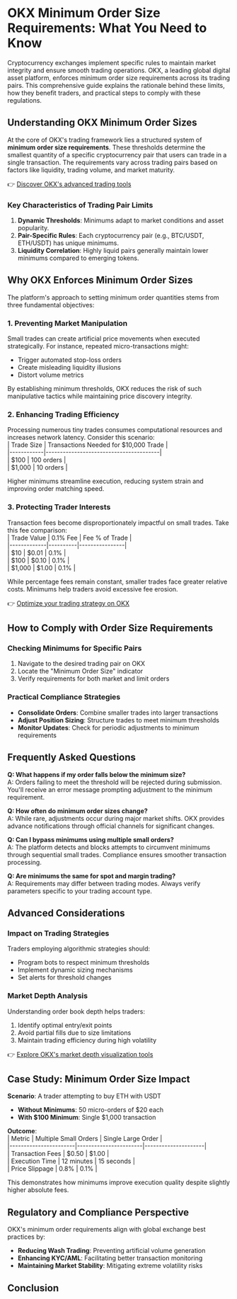 # OKX Minimum Order Size Requirements: What You Need to Know  

Cryptocurrency exchanges implement specific rules to maintain market integrity and ensure smooth trading operations. OKX, a leading global digital asset platform, enforces minimum order size requirements across its trading pairs. This comprehensive guide explains the rationale behind these limits, how they benefit traders, and practical steps to comply with these regulations.  

## Understanding OKX Minimum Order Sizes  

At the core of OKX's trading framework lies a structured system of **minimum order size requirements**. These thresholds determine the smallest quantity of a specific cryptocurrency pair that users can trade in a single transaction. The requirements vary across trading pairs based on factors like liquidity, trading volume, and market maturity.  

👉 [Discover OKX's advanced trading tools](https://bit.ly/okx-bonus)  

### Key Characteristics of Trading Pair Limits  
1. **Dynamic Thresholds**: Minimums adapt to market conditions and asset popularity.  
2. **Pair-Specific Rules**: Each cryptocurrency pair (e.g., BTC/USDT, ETH/USDT) has unique minimums.  
3. **Liquidity Correlation**: Highly liquid pairs generally maintain lower minimums compared to emerging tokens.  

## Why OKX Enforces Minimum Order Sizes  

The platform's approach to setting minimum order quantities stems from three fundamental objectives:  

### 1. Preventing Market Manipulation  
Small trades can create artificial price movements when executed strategically. For instance, repeated micro-transactions might:  
- Trigger automated stop-loss orders  
- Create misleading liquidity illusions  
- Distort volume metrics  

By establishing minimum thresholds, OKX reduces the risk of such manipulative tactics while maintaining price discovery integrity.  

### 2. Enhancing Trading Efficiency  
Processing numerous tiny trades consumes computational resources and increases network latency. Consider this scenario:  
| Trade Size | Transactions Needed for $10,000 Trade |  
|------------|----------------------------------------|  
| $100       | 100 orders                              |  
| $1,000     | 10 orders                               |  

Higher minimums streamline execution, reducing system strain and improving order matching speed.  

### 3. Protecting Trader Interests  
Transaction fees become disproportionately impactful on small trades. Take this fee comparison:  
| Trade Value | 0.1% Fee | Fee % of Trade |  
|-------------|----------|----------------|  
| $10         | $0.01    | 0.1%           |  
| $100        | $0.10    | 0.1%           |  
| $1,000      | $1.00    | 0.1%           |  

While percentage fees remain constant, smaller trades face greater relative costs. Minimums help traders avoid excessive fee erosion.  

👉 [Optimize your trading strategy on OKX](https://bit.ly/okx-bonus)  

## How to Comply with Order Size Requirements  

### Checking Minimums for Specific Pairs  
1. Navigate to the desired trading pair on OKX  
2. Locate the "Minimum Order Size" indicator  
3. Verify requirements for both market and limit orders  

### Practical Compliance Strategies  
- **Consolidate Orders**: Combine smaller trades into larger transactions  
- **Adjust Position Sizing**: Structure trades to meet minimum thresholds  
- **Monitor Updates**: Check for periodic adjustments to minimum requirements  

## Frequently Asked Questions  

**Q: What happens if my order falls below the minimum size?**  
A: Orders failing to meet the threshold will be rejected during submission. You'll receive an error message prompting adjustment to the minimum requirement.  

**Q: How often do minimum order sizes change?**  
A: While rare, adjustments occur during major market shifts. OKX provides advance notifications through official channels for significant changes.  

**Q: Can I bypass minimums using multiple small orders?**  
A: The platform detects and blocks attempts to circumvent minimums through sequential small trades. Compliance ensures smoother transaction processing.  

**Q: Are minimums the same for spot and margin trading?**  
A: Requirements may differ between trading modes. Always verify parameters specific to your trading account type.  

## Advanced Considerations  

### Impact on Trading Strategies  
Traders employing algorithmic strategies should:  
- Program bots to respect minimum thresholds  
- Implement dynamic sizing mechanisms  
- Set alerts for threshold changes  

### Market Depth Analysis  
Understanding order book depth helps traders:  
1. Identify optimal entry/exit points  
2. Avoid partial fills due to size limitations  
3. Maintain trading efficiency during high volatility  

👉 [Explore OKX's market depth visualization tools](https://bit.ly/okx-bonus)  

## Case Study: Minimum Order Size Impact  

**Scenario**: A trader attempting to buy ETH with USDT  
- **Without Minimums**: 50 micro-orders of $20 each  
- **With $100 Minimum**: Single $1,000 transaction  

**Outcome**:  
| Metric                | Multiple Small Orders | Single Large Order |  
|-----------------------|-----------------------|---------------------|  
| Transaction Fees      | $0.50                 | $1.00               |  
| Execution Time        | 12 minutes            | 15 seconds          |  
| Price Slippage        | 0.8%                  | 0.1%                |  

This demonstrates how minimums improve execution quality despite slightly higher absolute fees.  

## Regulatory and Compliance Perspective  

OKX's minimum order requirements align with global exchange best practices by:  
- **Reducing Wash Trading**: Preventing artificial volume generation  
- **Enhancing KYC/AML**: Facilitating better transaction monitoring  
- **Maintaining Market Stability**: Mitigating extreme volatility risks  

## Conclusion  
